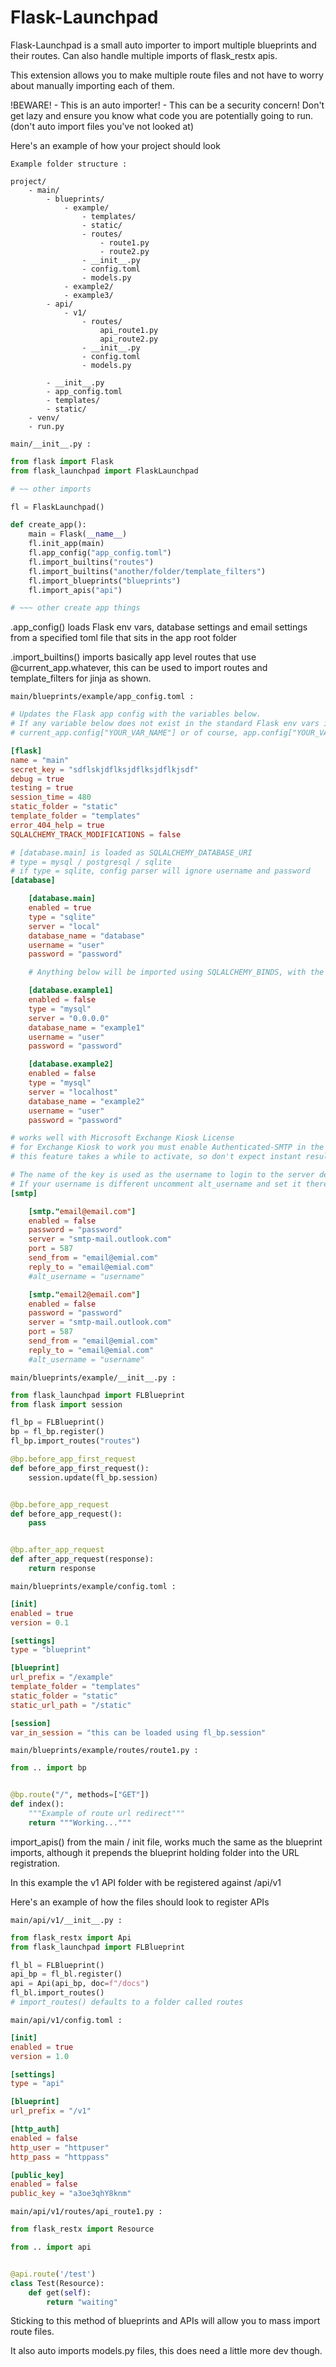 # Flask-Launchpad

Flask-Launchpad is a small auto importer to import multiple blueprints and their routes. Can also handle multiple 
imports of flask_restx apis.

This extension allows you to make multiple route files and not have to worry about manually importing each of them.

!BEWARE! - This is an auto importer! - This can be a security concern!
Don't get lazy and ensure you know what code you are potentially going to run. 
(don't auto import files you've not looked at)

Here's an example of how your project should look
```
Example folder structure :
```
```
project/
    - main/
        - blueprints/
            - example/
                - templates/
                - static/
                - routes/
                    - route1.py
                    - route2.py
                - __init__.py
                - config.toml
                - models.py
            - example2/
            - example3/
        - api/
            - v1/
                - routes/
                    api_route1.py
                    api_route2.py
                - __init__.py
                - config.toml
                - models.py
                
        - __init__.py
        - app_config.toml
        - templates/
        - static/
    - venv/
    - run.py
```
```
main/__init__.py :
```
```python
from flask import Flask
from flask_launchpad import FlaskLaunchpad

# ~~ other imports

fl = FlaskLaunchpad()

def create_app():
    main = Flask(__name__)
    fl.init_app(main)
    fl.app_config("app_config.toml")
    fl.import_builtins("routes")
    fl.import_builtins("another/folder/template_filters")
    fl.import_blueprints("blueprints")
    fl.import_apis("api")

# ~~~ other create app things

```

.app_config() loads Flask env vars, database settings and email
settings from a specified toml file that sits in the app root folder

.import_builtins() imports basically app level routes that use @current_app.whatever, this
can be used to import routes and template_filters for jinja as shown.
```
main/blueprints/example/app_config.toml :
```
```toml
# Updates the Flask app config with the variables below.
# If any variable below does not exist in the standard Flask env vars it is created and will be accessible using
# current_app.config["YOUR_VAR_NAME"] or of course, app.config["YOUR_VAR_NAME"] if you are not using app factory.

[flask]
name = "main"
secret_key = "sdflskjdflksjdflksjdflkjsdf"
debug = true
testing = true
session_time = 480
static_folder = "static"
template_folder = "templates"
error_404_help = true
SQLALCHEMY_TRACK_MODIFICATIONS = false

# [database.main] is loaded as SQLALCHEMY_DATABASE_URI
# type = mysql / postgresql / sqlite
# if type = sqlite, config parser will ignore username and password
[database]

    [database.main]
    enabled = true
    type = "sqlite"
    server = "local"
    database_name = "database"
    username = "user"
    password = "password"

    # Anything below will be imported using SQLALCHEMY_BINDS, with the [SECTION] name being the __bind_key__

    [database.example1]
    enabled = false
    type = "mysql"
    server = "0.0.0.0"
    database_name = "example1"
    username = "user"
    password = "password"

    [database.example2]
    enabled = false
    type = "mysql"
    server = "localhost"
    database_name = "example2"
    username = "user"
    password = "password"

# works well with Microsoft Exchange Kiosk License
# for Exchange Kiosk to work you must enable Authenticated-SMTP in the accounts features
# this feature takes a while to activate, so don't expect instant results

# The name of the key is used as the username to login to the server defined below.
# If your username is different uncomment alt_username and set it there
[smtp]

    [smtp."email@email.com"]
    enabled = false
    password = "password"
    server = "smtp-mail.outlook.com"
    port = 587
    send_from = "email@emial.com"
    reply_to = "email@emial.com"
    #alt_username = "username"

    [smtp."email2@email.com"]
    enabled = false
    password = "password"
    server = "smtp-mail.outlook.com"
    port = 587
    send_from = "email@emial.com"
    reply_to = "email@emial.com"
    #alt_username = "username"

```
```
main/blueprints/example/__init__.py :
```
```python
from flask_launchpad import FLBlueprint
from flask import session

fl_bp = FLBlueprint()
bp = fl_bp.register()
fl_bp.import_routes("routes")

@bp.before_app_first_request
def before_app_first_request():
    session.update(fl_bp.session)


@bp.before_app_request
def before_app_request():
    pass


@bp.after_app_request
def after_app_request(response):
    return response

```
```
main/blueprints/example/config.toml :
```
```toml
[init]
enabled = true
version = 0.1

[settings]
type = "blueprint"

[blueprint]
url_prefix = "/example"
template_folder = "templates"
static_folder = "static"
static_url_path = "/static"

[session]
var_in_session = "this can be loaded using fl_bp.session"

```
```
main/blueprints/example/routes/route1.py :
```
```python
from .. import bp


@bp.route("/", methods=["GET"])
def index():
    """Example of route url redirect"""
    return """Working..."""
```

import_apis() from the main / init file, works much the same as the blueprint imports, although it prepends the blueprint holding folder into the URL registration.

In this example the v1 API folder with be registered against /api/v1

Here's an example of how the files should look to register APIs

```
main/api/v1/__init__.py :
```
```python
from flask_restx import Api
from flask_launchpad import FLBlueprint

fl_bl = FLBlueprint()
api_bp = fl_bl.register()
api = Api(api_bp, doc=f"/docs")
fl_bl.import_routes()
# import_routes() defaults to a folder called routes
```
```
main/api/v1/config.toml :
```
```toml
[init]
enabled = true
version = 1.0

[settings]
type = "api"

[blueprint]
url_prefix = "/v1"

[http_auth]
enabled = false
http_user = "httpuser"
http_pass = "httppass"

[public_key]
enabled = false
public_key = "a3oe3qhY8knm"
```
```
main/api/v1/routes/api_route1.py :
```
```python
from flask_restx import Resource

from .. import api


@api.route('/test')
class Test(Resource):
    def get(self):
        return "waiting"
```

Sticking to this method of blueprints and APIs will allow you to mass import route files.

It also auto imports models.py files, this does need a little more dev though.
